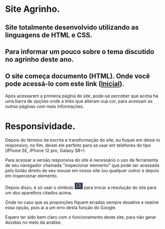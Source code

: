 <h1>Site Agrinho.</h1>
<h2>Site totalmente desenvolvido utilizando as linguagens de HTML e CSS.</h2>
<h2>Para informar um pouco sobre o tema discutido no agrinho deste ano.</h2>
<h2>O site começa documento (HTML). Onde você pode acessá-lo com este link (<a href="Agrinho/Inicial.html" >Inicial</a>).</h2>
<p>Após acessarem a primeira página do site, pode-se perceber que acima há uma barra de opções onde a links que alteram sua cor, para acessam as outras páginas com mais informações.</p>



<h1>Responsividade.</h1>
<p>Depois do término da escrita e transformação do site, eu foquei em deixá-lo responsivo, no fim, deixei ele perfeito para se usar em telefones do tipo (iPhone SE, iPhone 12 pro, Galaxy S8+).</p>
<p>Para acessar a versão responsiva do site é necessário o uso da ferramenta de seu navegador chamada "inspecionar elemento" que pode ser acessada pelo botão direito de seu mouse em nosso site (ou qualquer outro) e depois em inspecionar elemento.</p>
<p>Depois disso, é só usar o símbolo <img src="Agrinho/monitor.PNG"> para trocar a resolução do site para um dos aparelhos citados acima.</p>
<p>Onde no caso que as proporções fiquem erradas sempre desative e reative essa opção, pois aí a um erro desta função do Google.</p>

<p>Espero ter sido bem claro com o funcionamento deste site, para não gerar dúvidas no meio da análise.</p>
